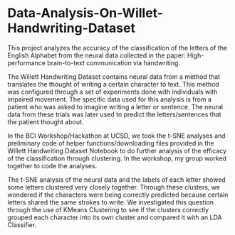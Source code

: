 # Data-Analysis-On-Willet-Handwriting-Dataset
  This project analyzes the accuracy of the classification of the letters of the English Alphabet from the neural data collected in the paper:  High-performance brain-to-text communication via handwriting.

  The Willett Handwriting Dataset contains neural data from a method that translates the thought of writing a certain character to text. This method was configured through a set of experiments done with individuals with impaired movement. The specific data used for this analysis is from a patient who was asked to imagine writing a letter or sentence. The neural data from these trials was later used to predict the letters/sentences that the patient thought about.

  In the BCI Workshop/Hackathon at UCSD, we took the t-SNE analyses and preliminary code of helper functions/downloading files provided in the Willett Handwriting Dataset Notebook to do further analysis of the efficacy of the classification through clustering. In the workshop, my group worked together to code the analyses. 

  The t-SNE analysis of the neural data and the labels of each letter showed some letters clustered very closely together. Through these clusters, we wondered if the characters were being correctly predicted because certain letters shared the same strokes to write. We investigated this question through the use of KMeans Clustering to see if the clusters correctly grouped each character into its own cluster and compared it with an LDA Classifier. 
